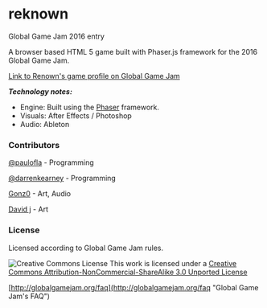 # reknown
Global Game Jam 2016 entry

A browser based HTML 5 game built with Phaser.js framework for the 2016 Global Game Jam.

[Link to Renown's game profile on Global Game Jam](http://globalgamejam.org/2016/games/renown)


***Technology notes:*** 
* Engine: Built using the [Phaser](http://phaser.io/) framework.
* Visuals: After Effects / Photoshop
* Audio: Ableton


### Contributors

[@paulofla](https://github.com/paulofla) - Programming

[@darrenkearney](https://github.com/darrenkearney) - Programming

[Gonz0](http://globalgamejam.org/users/gonz0) - Art, Audio

[David j](http://globalgamejam.org/users/david-j) - Art


### License

Licensed according to Global Game Jam rules.

![Creative Commons License][license-img]
This work is licensed under a [Creative Commons Attribution-NonCommercial-ShareAlike 3.0 Unported License][license-link]

[http://globalgamejam.org/faq](http://globalgamejam.org/faq "Global Game Jam's FAQ")

[license-link]: http://creativecommons.org/licenses/by-nc-sa/3.0/
[license-img]: https://i.creativecommons.org/l/by-nc-sa/3.0/88x31.png "Creative Commons License"